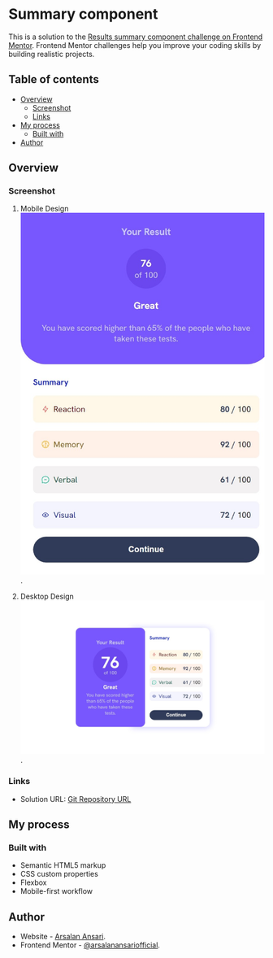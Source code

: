 # Summary component

This is a solution to the [Results summary component challenge on Frontend Mentor](https://www.frontendmentor.io/challenges/results-summary-component-CE_K6s0maV). Frontend Mentor challenges help you improve your coding skills by building realistic projects. 

## Table of contents

- [Overview](#overview)
  - [Screenshot](#screenshot)
  - [Links](#links)
- [My process](#my-process)
  - [Built with](#built-with)
- [Author](#author)

## Overview

### Screenshot

1. Mobile Design ![Summary Page](./assets/screens/1.jpeg).

2. Desktop Design ![Summary Page](./assets/screens/2.jpeg).

### Links

- Solution URL: [Git Repository URL](https://github.com/arsalanansariofficial/summary-page)

## My process

### Built with

- Semantic HTML5 markup
- CSS custom properties
- Flexbox
- Mobile-first workflow


## Author

- Website - [Arsalan Ansari](https://github.com/arsalanansariofficial/).
- Frontend Mentor - [@arsalanansariofficial](https://www.frontendmentor.io/profile/arsalanansariofficial).
